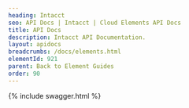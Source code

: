 ```yaml
---
heading: Intacct
seo: API Docs | Intacct | Cloud Elements API Docs
title: API Docs
description: Intacct API Documentation.
layout: apidocs
breadcrumbs: /docs/elements.html
elementId: 921
parent: Back to Element Guides
order: 90
---
```


{% include swagger.html %}
